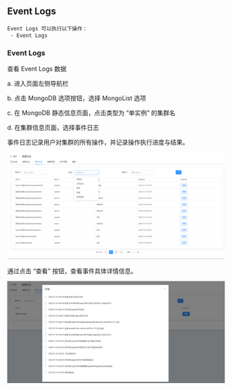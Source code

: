 ## Event Logs

```
Event Logs 可以执行以下操作：
 - Event Logs
```

### Event Logs

查看 Event Logs 数据

a. 进入页面左侧导航栏

b. 点击 MongoDB 选项按钮，选择 MongoList 选项

c. 在 MongoDB 静态信息页面，点击类型为 “单实例” 的集群名

d. 在集群信息页面，选择事件日志

事件日志记录用户对集群的所有操作，并记录操作执行进度与结果。

![image-20220721184216913](../../../../../../images/whalealPlatformImages/MongoDB_Standalone_EventLogs.png)



通过点击 “查看” 按钮，查看事件具体详情信息。

![image-20220721184625536](../../../../../../images/whalealPlatformImages/MongoDB_Standalone_EventLogs2.png)

